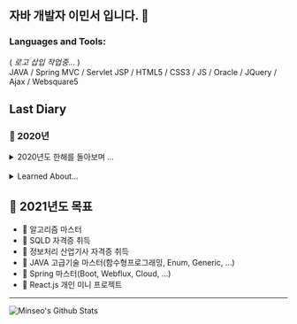 ## 자바 개발자 이민서 입니다. 👋
<!--
[나의 이력서 보기( Notion )](https://www.notion.so/Rhie-Minseo-bc361777b55d4c71ae201b0428b9587a)
-->
<!--
**dlalstj0213/dlalstj0213** is a ✨ _special_ ✨ repository because its `README.md` (this file) appears on your GitHub profile.

Here are some ideas to get you started:

- 🔭 I’m currently working on ...
- 🌱 I’m currently learning ...
- 👯 I’m looking to collaborate on ...
- 🤔 I’m looking for help with ...
- 💬 Ask me about ...
- 📫 How to reach me: ...
- 😄 Pronouns: ...
- ⚡ Fun fact: ...
-->

### Languages and Tools:
( *로고 삽입 작업중...* ) <br>
JAVA / Spring MVC / Servlet JSP / HTML5 / CSS3 / JS / Oracle / JQuery / Ajax / Websquare5
<br>
<!--
<img height="32" width="32" src="https://cdn.jsdelivr.net/npm/simple-icons@v4/icons/javascript.svg" />
<img height="32" width="32" src="https://cdn.jsdelivr.net/npm/simple-icons@v4/icons/html5.svg" />
<img height="32" width="32" src="https://cdn.jsdelivr.net/npm/simple-icons@v4/icons/css3.svg" />
<img height="32" width="32" src="https://cdn.jsdelivr.net/npm/simple-icons@v4/icons/spring.svg" />
<img height="32" width="32" src="https://cdn.jsdelivr.net/npm/simple-icons@v4/icons/oracle.svg" />
<img height="32" width="32" src="https://cdn.jsdelivr.net/npm/simple-icons@v4/icons/jquery.svg" />
<img height="32" width="32" style="" src="https://cdn.jsdelivr.net/npm/simple-icons@v4/icons/bootstrap.svg" />
-->

<!--
<img height="32" width="32" src="https://cdn.jsdelivr.net/npm/simple-icons@v3/icons/java.svg" />
<img height="32" width="32" src="https://cdn.jsdelivr.net/npm/simple-icons@v3/icons/youtube.svg" />
-->

## Last Diary
### :calendar: 2020년
<details>
<summary>2020년도 한해를 돌아보며 ...</summary>
<div markdown="1">
작성일: 2020-12-20

이제 곧 다가올 크리스마스를 보내고 나면 2020년도 올 한해가 마무리 된다. 벌써 2020년이 끝나다니... 이제부터 한해 마지막 쯤에 그 해 동안 나의 모습을 돌아보면서 부족했던 점을 찾아보고 뜻깊었던 일을 되새겨보면서 내년의 목표를 세워보는 시간을 가져보려 한다.

2020년, 최악이다. 코로나 때문에 나 뿐만이 아니라 전세계 사람들이 모두 힘들었던 한해였던것 같다.:mask: 제발 내년에는 훌륭한 사람들의 백신과 치료제를 통해 더 안전한 해를 보냈으면 하는 바램이다.:cry: 이렇게 우울했던 한해였기도 했지만 그래도 나에게 있어서 인생에 '새로운 출발'이라는 의미로 중요하고 의미있었던 한해였다.

올해 초, 1월부터, 나의 진로를 충분히 고민한 끝에 개발자의 길을 선택하게 되었다. 국비지원을 통해 학원에서 개발자 양성 교육 프로그램을 이수하였고, 학원 프로젝트 진행중 방송통신대학교에 입학하면서 스케줄 관리에 엄청 힘들어 했다. 갑자기 정신차리고 공부하려고 하니 모든 스케줄을 소화하려는데 큰 어려움을 겪었다. 진작에 공부좀 열심히 해볼걸...전에는 왜이리 귀찮아했는지...:sweat_smile: 하지만 이것도 성장해 가는 과정이라 생각하고 열심히 해봤다. 그렇지만 좋은 결과는 얻지 못했던것 같다. 시간을 효율적으로 써보고 규칙적인 생활과 계획적으로 살아보는 경험을 이제 막 해보려고 하니 당연한 결과이지 않았나 싶다. 그래도 너무 안타깝고 아쉽다. 대학교 과제도 엉성했고 기말도 제대로 준비하지 않아서 좋은 결과를 얻을 수 없었다. 이걸 다시 메꾸려면 졸업 일정도 늦춰지는데... 그래도 이미 지나버린 결과는 어쩔수 없다. 내년에 이런일이 또 발생하지 않게 틈틈히 학습하고 준비해서 좋은 성적을 이뤄야한다!:grinning:

학원을 이수하고 나서 바로 취업 준비를 했다. 평일에 매번 아침 일찍 사람들 출근시간에 맞춰서 공덕역 근처에
과학기술정보통신부에서 운영하는 ICT COC 센터로 갔다. 형의 추천으로 알게된 장소인데 자기계발 하기에 진짜 기가막힌 장소다. 거기서 개인 프로그래밍 공부와 학교 공부를 병행하고 쉴때 틈틈히 이력서를 넣었다. 그렇게 한달간의 시간 끝에 첫 직장을 구하게 되었다.:sunglasses:

이제 회사를 다니면서 업무를 통해 실제로 프로젝트가 어떤식으로 진행되는지 직접 경험 할 수 있었다. 그래서 조금더 재미가 붙은 느낌이 있다. 학원에서 프로젝트를 할때는 뭔가 우리끼리 짜고치고 하는 느낌이라 개발하는 느낌이 없었는데, 회사에서 실제 서비스할 프로젝트를 진행해보니 확실히 무게감이 있었다. 그리고 너무 다행히도 회사 선배들이 다들 개발에 관심이 많고 잘 알려줘서 회사 적응을 빨리 하고 나도 개발에 관심을 더 가지게 되는 효과를 받는것 같았다. 역시 정보를 아는 것과 모르는 것의 차이는 엄청나다. 그리고 나는 아직 부족하다. 난 더 많이 배우고 싶다. 또한, 자기계발을 계속해서 해야할 필요성도 느꼈다. 그래서 계획을 세워고 더 부지런하고 더 꾸준하게 더 악착같이 시간을 활용해서 하루를 보내야한다. 2021년은 아마 올 해보다 더 바쁘고 힘든 해가 될 것이고 심적으로 많이 지칠 수도 있다. 하지만 나의 5년 장기 목표를 달성 하기 위해선 아직 시작도 안했다고 볼 수있다. 힘내자!:smile: 2020년은 개발자로서 준비단계였다고 본다. 이제 시작이다. 잠시 길을 헤매더라도 뛰는 걸 멈추지 말자!:satisfied:
</div>
</details><br/>
<details>
<summary>Learned About... </summary>
<div markdown="2">
<ul>
  <li>JAVA 기본</li>
  <li>HTML/CSS/JS 기본</li>
  <li>JQuery</li>
  <li>Oracle DB</li>
  <li>Spring MVC</li>
  <li>Servlet JSP</li>
  <li>Websquare5</li>
  <li>Ajax</li>
</ul>
</div>
</details>

## :memo: 2021년도 목표
- :pushpin: 알고리즘 마스터
- :pushpin: SQLD 자격증 취득
- :pushpin: 정보처리 산업기사 자격증 취득
- :pushpin: JAVA 고급기술 마스터(함수형프로그래밍, Enum, Generic, ...)
- :pushpin: Spring 마스터(Boot, Webflux, Cloud, ...)
- :pushpin: React.js 개인 미니 프로젝트

<!-- START GITHUB STATS -->
---
<img align="left" alt="Minseo's Github Stats" src="https://github-readme-stats.vercel.app/api?username=dlalstj0213&show_icons=true&hide_border=true&theme=dark">
<!-- END GITHUB STATS -->

